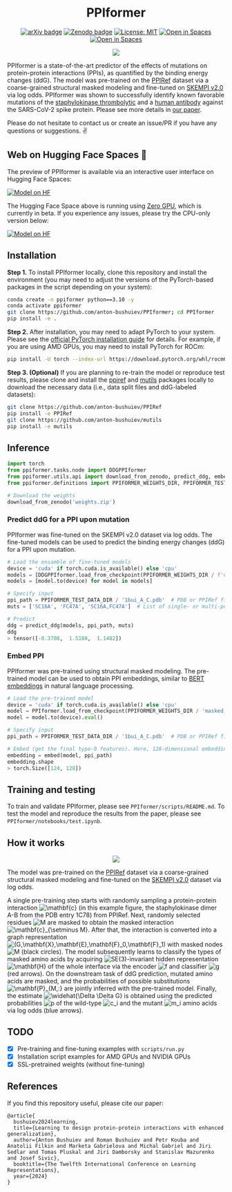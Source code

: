 <div align="center">

# PPIformer

[![arXiv badge](https://img.shields.io/badge/arXiv-2310.18515-b31b1b.svg)](https://arxiv.org/abs/2310.18515)
[![Zenodo badge](https://zenodo.org/badge/DOI/10.5281/zenodo.12789167.svg)](https://doi.org/10.5281/zenodo.12789167)
[![License: MIT](https://img.shields.io/badge/License-MIT-yellow.svg)](https://opensource.org/licenses/MIT)
[![Open in Spaces](https://huggingface.co/datasets/huggingface/badges/resolve/main/open-in-hf-spaces-sm-dark.svg)](https://huggingface.co/spaces/anton-bushuiev/PPIformer)
[![Open in Spaces](https://huggingface.co/datasets/huggingface/badges/resolve/main/open-in-hf-spaces-sm-dark.svg)](https://huggingface.co/spaces/anton-bushuiev/PPIformer-CPU)

</div>

<p align="center">
  <img src="assets/readme-dimer-close-up.png"/>
</p>

PPIformer is a state-of-the-art predictor of the effects of mutations on protein-protein interactions (PPIs), as quantified by the binding energy changes (ddG). The model was pre-trained on the [PPIRef](https://github.com/anton-bushuiev/PPIRef) dataset via a coarse-grained structural masked modeling and fine-tuned on [SKEMPI v2.0](https://life.bsc.es/pid/skempi2) via log odds. PPIformer was shown to successfully identify known favorable mutations of the [staphylokinase thrombolytic](https://pubmed.ncbi.nlm.nih.gov/10942387/) and a [human antibody](https://www.pnas.org/doi/10.1073/pnas.2122954119) against the SARS-CoV-2 spike protein. Please see more details in [our paper](https://arxiv.org/abs/2310.18515).

Please do not hesitate to contact us or create an issue/PR if you have any questions or suggestions. ✌️

## Web on Hugging Face Spaces 🤗

The preview of PPIformer is available via an interactive user interface on Hugging Face Spaces:

[![Model on HF](https://huggingface.co/datasets/huggingface/badges/resolve/main/model-on-hf-lg-dark.svg)](https://huggingface.co/spaces/anton-bushuiev/PPIformer)

The Hugging Face Space above is running using [Zero GPU](https://huggingface.co/zero-gpu-explorers), which is currently in beta. If you experience any issues, please try the CPU-only version below:

[![Model on HF](https://huggingface.co/datasets/huggingface/badges/resolve/main/model-on-hf-lg-dark.svg)](https://huggingface.co/spaces/anton-bushuiev/PPIformer-CPU)

## Installation

**Step 1.** To install PPIformer locally, clone this repository and install the environment (you may need to adjust the versions of the PyTorch-based packages in the script depending on your system):

```bash
conda create -n ppiformer python==3.10 -y
conda activate ppiformer
git clone https://github.com/anton-bushuiev/PPIformer; cd PPIformer
pip install -e .
```

**Step 2.** After installation, you may need to adapt PyTorch to your system. Please see the [official PyTorch
installation guide](https://pytorch.org/get-started/locally/) for details. For example, if you are using AMD GPUs, you may need to install PyTorch for ROCm:

```bash
pip install -U torch --index-url https://download.pytorch.org/whl/rocm6.0
```

**Step 3. (Optional)** If you are planning to re-train the model or reproduce test results, please
clone and install the [ppiref](https://github.com/anton-bushuiev/PPIRef) and [mutils](https://github.com/anton-bushuiev/mutils) packages locally to download the necessary data (i.e., data
split files and ddG-labeled datasets):

```bash
git clone https://github.com/anton-bushuiev/PPIRef
pip install -e PPIRef
git clone https://github.com/anton-bushuiev/mutils
pip install -e mutils
```

## Inference

```python
import torch
from ppiformer.tasks.node import DDGPPIformer
from ppiformer.utils.api import download_from_zenodo, predict_ddg, embed
from ppiformer.definitions import PPIFORMER_WEIGHTS_DIR, PPIFORMER_TEST_DATA_DIR

# Download the weights
download_from_zenodo('weights.zip')
```

### Predict ddG for a PPI upon mutation

PPIformer was fine-tuned on the SKEMPI v2.0 dataset via log odds. The fine-tuned models can be used to predict the binding energy changes (ddG) for a PPI upon mutation.

```python
# Load the ensamble of fine-tuned models
device = 'cuda' if torch.cuda.is_available() else 'cpu'
models = [DDGPPIformer.load_from_checkpoint(PPIFORMER_WEIGHTS_DIR / f'ddg_regression/{i}.ckpt', map_location=torch.device('cpu')).eval() for i in range(3)]
models = [model.to(device) for model in models]

# Specify input
ppi_path = PPIFORMER_TEST_DATA_DIR / '1bui_A_C.pdb'  # PDB or PPIRef file (see https://ppiref.readthedocs.io/en/latest/extracting_ppis.html)
muts = ['SC16A', 'FC47A', 'SC16A,FC47A']  # List of single- or multi-point mutations

# Predict
ddg = predict_ddg(models, ppi_path, muts)
ddg
> tensor([-0.3708,  1.5188,  1.1482])
```

### Embed PPI

PPIformer was pre-trained using structural masked modeling. The pre-trained model can be used to obtain PPI embeddings, similar to [BERT embeddings](https://arxiv.org/abs/1810.04805) in natural language processing.

```python
# Load the pre-trained model
device = 'cuda' if torch.cuda.is_available() else 'cpu'
model = PPIformer.load_from_checkpoint(PPIFORMER_WEIGHTS_DIR / 'masked_modeling.ckpt', map_location=torch.device('cpu'))
model = model.to(device).eval()

# Specify input
ppi_path = PPIFORMER_TEST_DATA_DIR / '1bui_A_C.pdb'  # PDB or PPIRef file (see https://ppiref.readthedocs.io/en/latest/extracting_ppis.html)

# Embed (get the final type-0 features). Here, 128-dimensional embedding for each of 124 amino acids in the PPI
embedding = embed(model, ppi_path)
embedding.shape
> torch.Size([124, 128])
```

## Training and testing

To train and validate PPIformer, please see `PPIformer/scripts/README.md`. To test the model and reproduce the results from the paper, please see `PPIformer/notebooks/test.ipynb`.

## How it works

<p align="center">
  <img src="assets/readme-architecture.png"/>
</p>

The model was pre-trained on the [PPIRef](https://github.com/anton-bushuiev/PPIRef) dataset via a coarse-grained structural masked modeling and fine-tuned on the [SKEMPI v2.0](https://life.bsc.es/pid/skempi2) dataset via log odds. 

A single pre-training step starts with randomly sampling a protein-protein interaction <img src="https://latex.codecogs.com/gif.latex?\mathbf{c}" title="\mathbf{c}"/> (in this example figure, the staphylokinase dimer A-B from the PDB entry 1C78) from PPIRef. Next, randomly selected residues <img src="https://latex.codecogs.com/gif.latex?M" title="M"/> are masked to obtain the masked interaction <img src="https://latex.codecogs.com/gif.latex?%5Cmathbf%7Bc%7D_%7B%5Csetminus%20M%7D" title="\mathbf{c}_{\setminus M}"/>. After that, the interaction is converted into a graph representation <img src="https://latex.codecogs.com/gif.latex?(G,\mathbf{X},\mathbf{E},\mathbf{F}_0,\mathbf{F}_1)" title="(G,\mathbf{X},\mathbf{E},\mathbf{F}_0,\mathbf{F}_1)"/> with masked nodes <img src="https://latex.codecogs.com/gif.latex?M" title="M"/> (black circles). The model subsequently learns to classify the types of masked amino acids by acquiring <img src="https://latex.codecogs.com/gif.latex?SE(3)" title="SE(3)"/>-invariant hidden representation <img src="https://latex.codecogs.com/gif.latex?\mathbf{H}" title="\mathbf{H}"/> of the whole interface via the encoder <img src="https://latex.codecogs.com/gif.latex?f" title="f"/> and classifier <img src="https://latex.codecogs.com/gif.latex?g" title="g"/> (red arrows). On the downstream task of ddG prediction, mutated amino acids are masked, and the probabilities of possible substitutions <img src="https://latex.codecogs.com/gif.latex?\mathbf{P}_{M,:}" title="\mathbf{P}_{M,:}"/> are jointly inferred with the pre-trained model. Finally, the estimate <img src="https://latex.codecogs.com/gif.latex?%5Cwidehat%7B%5CDelta%20%5CDelta%20G%7D" title="\widehat{\Delta \Delta G}"/> is obtained using the predicted probabilities <img src="https://latex.codecogs.com/gif.latex?p" title="p"/> of the wild-type <img src="https://latex.codecogs.com/gif.latex?c_i" title="c_i"/> and the mutant <img src="https://latex.codecogs.com/gif.latex?m_i" title="m_i"/> amino acids via log odds (blue arrows).

## TODO

- [x] Pre-training and fine-tuning examples with `scripts/run.py`
- [x] Installation script examples for AMD GPUs and NVIDIA GPUs
- [x] SSL-pretrained weights (without fine-tuning)

## References

If you find this repository useful, please cite our paper:
```
@article{
  bushuiev2024learning,
  title={Learning to design protein-protein interactions with enhanced generalization},
  author={Anton Bushuiev and Roman Bushuiev and Petr Kouba and Anatolii Filkin and Marketa Gabrielova and Michal Gabriel and Jiri Sedlar and Tomas Pluskal and Jiri Damborsky and Stanislav Mazurenko and Josef Sivic},
  booktitle={The Twelfth International Conference on Learning Representations},
  year={2024}
}
```

